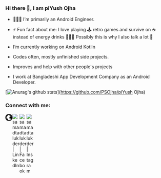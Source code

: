 ### Hi there 👋, I am piYush Ojha
 

- 👨🏻‍💻  I’m primarily an Android Engineer.

- ⚡️  Fun fact about me: I love playing 🕹 retro games and survive on ☕️ instead of energy drinks 🙇🏻‍♂️  Possibly this is why I also talk a lot 🤔





- I’m currently working on Android Kotlin
- Codes often, mostly unfinished side projects.
- Improves and help with other people's projects
- I work at Bangladeshi App Development Company as an Android Developer.


[![Anurag's github stats](https://github-readme-stats.vercel.app/api?username=PSOjha)](https://github.com/PSOjha/piYush Ojha)


### Connect with me:

[<img align="left" alt="samadtalukder" width="22px" src="https://raw.githubusercontent.com/iconic/open-iconic/master/svg/globe.svg" />][website]
[<img align="left" alt="samadtalukder | LinkedIn" width="22px" src="https://cdn.jsdelivr.net/npm/simple-icons@v3/icons/linkedin.svg" />][linkedin]
[<img align="left" alt="samadtalukder | Facebook" width="22px" src="https://cdn.jsdelivr.net/npm/simple-icons@v3/icons/facebook.svg" />][facebook]
[<img align="left" alt="samadtalukder | Instagram" width="22px" src="https://cdn.jsdelivr.net/npm/simple-icons@v3/icons/instagram.svg" />][instagram]

<br />


[website]: www.linkedin.com/in/piyush-ojha-177b88172/
[facebook]: https://www.facebook.com/piyush.ojha.777
[instagram]: https://www.instagram.com/piyush.0jha/
[linkedin]: www.linkedin.com/in/piyush-ojha-177b88172/
